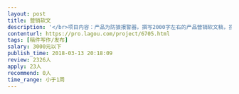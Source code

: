 ```yaml
---                
layout: post       
title: 营销软文           
description: '</br>项目内容：产品为防狼报警器，撰写2000字左右的产品营销软文稿，投放微信号。</br>主要功能：悄悄报警、高分贝报警、双向定位、防丢寻失</br>可参考产品营销稿：http://www.sohu.com/a/201422957_722781</br>人员要求：洞察力强，能够很好的挖掘产品卖点；逻辑思维紧密且清晰，擅长较为理性的撰稿风格；有深厚的写作功底。</br>'     
contenturl: https://pro.lagou.com/project/6705.html      
tags: [稿件写作/发布]            
salary: 3000元以下          
publish_time: 2018-03-13 20:18:09         
review: 2326人                   
apply: 23人                   
recommend: 0人                   
time_range: 小于1周              
---                 
```

